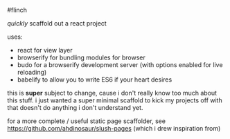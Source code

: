 #flinch

*quickly* scaffold out a react project

uses:
- react for view layer
- browserify for bundling modules for browser
- budo for a browserify development server (with options enabled for live reloading)
- babelify to allow you to write ES6 if your heart desires

this is **super** subject to change, cause i don't really know too much about this stuff. i just wanted a super minimal scaffold to kick my projects off with that doesn't do anything i don't understand yet.

for a more complete / useful static page scaffolder, see https://github.com/ahdinosaur/slush-pages (which i drew inspiration from)
